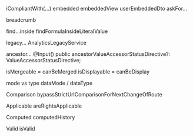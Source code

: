iCompliantWith(...)
embedded
    embeddedView
    userEmbeddedDto
askFor...

breadcrumb

find...inside
    findFormulaInsideLiteralValue

legacy...
    AnalyticsLegacyService

ancestor...
    @Input()
    public ancestorValueAccessorStatusDirective?: ValueAccessorStatusDirective;

isMergeable = canBeMerged
    isDisplayable = canBeDisplay

mode vs type
    dataMode / dataType

Comparison
    bypassStrictUrlComparisonForNextChangeOfRoute

Applicable
    areRightsApplicable

Computed
    computedHistory

Valid
    isValid